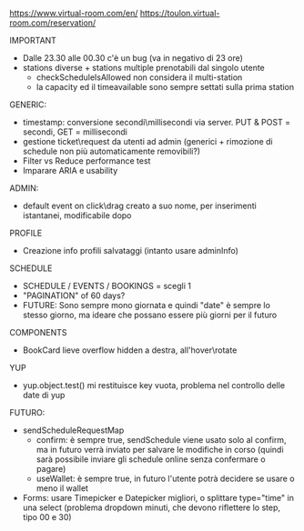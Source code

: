 https://www.virtual-room.com/en/
https://toulon.virtual-room.com/reservation/


IMPORTANT
- Dalle 23.30 alle 00.30 c'è un bug (va in negativo di 23 ore)
- stations diverse + stations multiple prenotabili dal singolo utente
    - checkScheduleIsAllowed non considera il multi-station
    - la capacity ed il timeavailable sono sempre settati sulla prima station

GENERIC:
 - timestamp: conversione secondi\millisecondi via server. PUT & POST = secondi, GET = millisecondi
 - gestione ticket\request da utenti ad admin (generici + rimozione di schedule non più automaticamente removibili?)
 - Filter vs Reduce performance test
 - Imparare ARIA e usability

ADMIN:
 - default event on click\drag creato a suo nome, per inserimenti istantanei, modificabile dopo

PROFILE
 - Creazione info profili salvataggi (intanto usare adminInfo)

SCHEDULE
 - SCHEDULE / EVENTS / BOOKINGS = scegli 1
 - "PAGINATION" of 60 days?
 - FUTURE: Sono sempre mono giornata e quindi "date" è sempre lo stesso giorno, ma ideare che possano essere più giorni per il futuro

COMPONENTS
 - BookCard lieve overflow hidden a destra, all'hover\rotate

YUP
 - yup.object.test() mi restituisce key vuota, problema nel controllo delle date di yup

FUTURO:
 - sendScheduleRequestMap
   - confirm: è sempre true, sendSchedule viene usato solo al confirm, ma in futuro verrà inviato per salvare le modifiche in corso
     (quindi sarà possibile inviare gli schedule online senza confermare o pagare)
   - useWallet: è sempre true, in futuro l'utente potrà decidere se usare o meno il wallet
 - Forms: usare Timepicker e Datepicker migliori, o splittare type="time" in una select (problema dropdown minuti, che devono riflettere lo step, tipo 00 e 30)